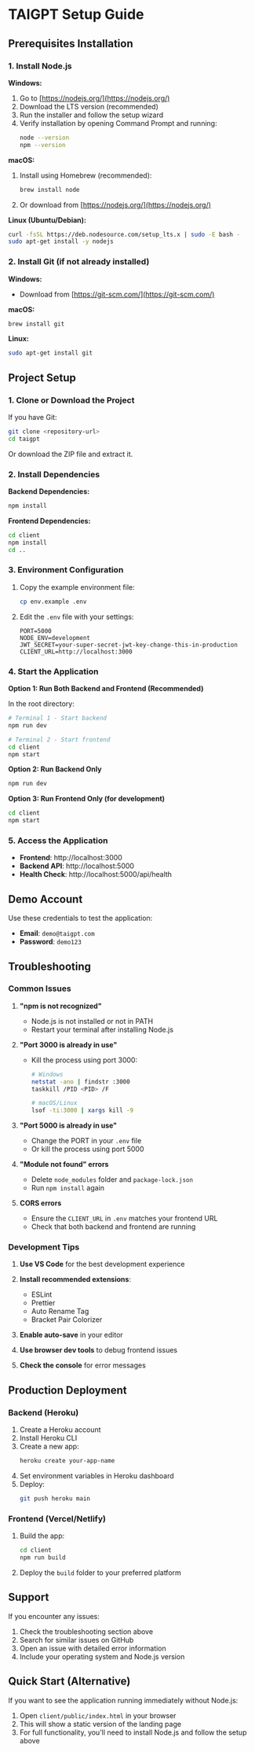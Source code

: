 # TAIGPT Setup Guide

## Prerequisites Installation

### 1. Install Node.js

**Windows:**
1. Go to [https://nodejs.org/](https://nodejs.org/)
2. Download the LTS version (recommended)
3. Run the installer and follow the setup wizard
4. Verify installation by opening Command Prompt and running:
   ```bash
   node --version
   npm --version
   ```

**macOS:**
1. Install using Homebrew (recommended):
   ```bash
   brew install node
   ```
2. Or download from [https://nodejs.org/](https://nodejs.org/)

**Linux (Ubuntu/Debian):**
```bash
curl -fsSL https://deb.nodesource.com/setup_lts.x | sudo -E bash -
sudo apt-get install -y nodejs
```

### 2. Install Git (if not already installed)

**Windows:**
- Download from [https://git-scm.com/](https://git-scm.com/)

**macOS:**
```bash
brew install git
```

**Linux:**
```bash
sudo apt-get install git
```

## Project Setup

### 1. Clone or Download the Project

If you have Git:
```bash
git clone <repository-url>
cd taigpt
```

Or download the ZIP file and extract it.

### 2. Install Dependencies

**Backend Dependencies:**
```bash
npm install
```

**Frontend Dependencies:**
```bash
cd client
npm install
cd ..
```

### 3. Environment Configuration

1. Copy the example environment file:
   ```bash
   cp env.example .env
   ```

2. Edit the `.env` file with your settings:
   ```env
   PORT=5000
   NODE_ENV=development
   JWT_SECRET=your-super-secret-jwt-key-change-this-in-production
   CLIENT_URL=http://localhost:3000
   ```

### 4. Start the Application

**Option 1: Run Both Backend and Frontend (Recommended)**

In the root directory:
```bash
# Terminal 1 - Start backend
npm run dev

# Terminal 2 - Start frontend
cd client
npm start
```

**Option 2: Run Backend Only**
```bash
npm run dev
```

**Option 3: Run Frontend Only (for development)**
```bash
cd client
npm start
```

### 5. Access the Application

- **Frontend**: http://localhost:3000
- **Backend API**: http://localhost:5000
- **Health Check**: http://localhost:5000/api/health

## Demo Account

Use these credentials to test the application:
- **Email**: `demo@taigpt.com`
- **Password**: `demo123`

## Troubleshooting

### Common Issues

1. **"npm is not recognized"**
   - Node.js is not installed or not in PATH
   - Restart your terminal after installing Node.js

2. **"Port 3000 is already in use"**
   - Kill the process using port 3000:
     ```bash
     # Windows
     netstat -ano | findstr :3000
     taskkill /PID <PID> /F
     
     # macOS/Linux
     lsof -ti:3000 | xargs kill -9
     ```

3. **"Port 5000 is already in use"**
   - Change the PORT in your `.env` file
   - Or kill the process using port 5000

4. **"Module not found" errors**
   - Delete `node_modules` folder and `package-lock.json`
   - Run `npm install` again

5. **CORS errors**
   - Ensure the `CLIENT_URL` in `.env` matches your frontend URL
   - Check that both backend and frontend are running

### Development Tips

1. **Use VS Code** for the best development experience
2. **Install recommended extensions**:
   - ESLint
   - Prettier
   - Auto Rename Tag
   - Bracket Pair Colorizer

3. **Enable auto-save** in your editor

4. **Use browser dev tools** to debug frontend issues

5. **Check the console** for error messages

## Production Deployment

### Backend (Heroku)
1. Create a Heroku account
2. Install Heroku CLI
3. Create a new app:
   ```bash
   heroku create your-app-name
   ```
4. Set environment variables in Heroku dashboard
5. Deploy:
   ```bash
   git push heroku main
   ```

### Frontend (Vercel/Netlify)
1. Build the app:
   ```bash
   cd client
   npm run build
   ```
2. Deploy the `build` folder to your preferred platform

## Support

If you encounter any issues:
1. Check the troubleshooting section above
2. Search for similar issues on GitHub
3. Open an issue with detailed error information
4. Include your operating system and Node.js version

## Quick Start (Alternative)

If you want to see the application running immediately without Node.js:

1. Open `client/public/index.html` in your browser
2. This will show a static version of the landing page
3. For full functionality, you'll need to install Node.js and follow the setup above 